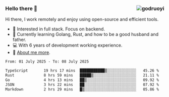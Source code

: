 ### Hello there 👋 <img align="right" src="https://github-readme-stats.vercel.app/api?username=godruoyi&show_icons=true" alt="godruoyi" />

Hi there, I work remotely and enjoy using open-source and efficient tools.

- 🔭 Interested in full stack. Focus on backend.
- 🌱 Currently learning Golang, Rust, and how to be a good husband and father.
- 💻 With 6 years of development working experience.
- 👒 [About me more](https://godruoyi.com/posts/about-godruoyi).



<!--START_SECTION:waka-->

```txt
From: 01 July 2025 - To: 08 July 2025

TypeScript       19 hrs 17 mins  ███████████▒░░░░░░░░░░░░░   45.26 %
Rust             8 hrs 59 mins   █████▒░░░░░░░░░░░░░░░░░░░   21.11 %
Go               4 hrs 13 mins   ██▒░░░░░░░░░░░░░░░░░░░░░░   09.92 %
JSON             3 hrs 22 mins   ██░░░░░░░░░░░░░░░░░░░░░░░   07.92 %
Markdown         2 hrs 29 mins   █▒░░░░░░░░░░░░░░░░░░░░░░░   05.86 %
```

<!--END_SECTION:waka-->
